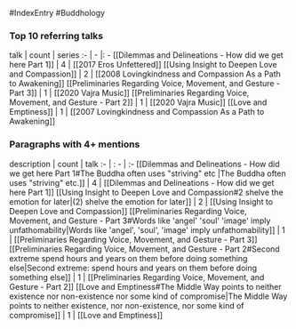 #IndexEntry #Buddhology

### Top 10 referring talks
talk | count | series
:- | - |: -
[[Dilemmas and Delineations - How did we get here Part 1]] | 4 | [[2017 Eros Unfettered]]
[[Using Insight to Deepen Love and Compassion]] | 2 | [[2008 Lovingkindness and Compassion As a Path to Awakening]]
[[Preliminaries Regarding Voice, Movement, and Gesture - Part 3]] | 1 | [[2020 Vajra Music]]
[[Preliminaries Regarding Voice, Movement, and Gesture - Part 2]] | 1 | [[2020 Vajra Music]]
[[Love and Emptiness]] | 1 | [[2007 Lovingkindness and Compassion As a Path to Awakening]]

### Paragraphs with 4+ mentions
description | count | talk
:- | : - | :-
[[Dilemmas and Delineations - How did we get here Part 1#The Buddha often uses "striving" etc \|The Buddha often uses "striving" etc.]] | 4 | [[Dilemmas and Delineations - How did we get here Part 1]]
[[Using Insight to Deepen Love and Compassion#2 shelve the emotion for later\|(2) shelve the emotion for later]] | 2 | [[Using Insight to Deepen Love and Compassion]]
[[Preliminaries Regarding Voice, Movement, and Gesture - Part 3#Words like 'angel' 'soul' 'image' imply unfathomability\|Words like 'angel', 'soul', 'image' imply unfathomability]] | 1 | [[Preliminaries Regarding Voice, Movement, and Gesture - Part 3]]
[[Preliminaries Regarding Voice, Movement, and Gesture - Part 2#Second extreme spend hours and years on them before doing something else\|Second extreme: spend hours and years on them before doing something else]] | 1 | [[Preliminaries Regarding Voice, Movement, and Gesture - Part 2]]
[[Love and Emptiness#The Middle Way points to neither existence nor non-existence nor some kind of compromise\|The Middle Way points to neither existence, nor non-existence, nor some kind of compromise]] | 1 | [[Love and Emptiness]]

